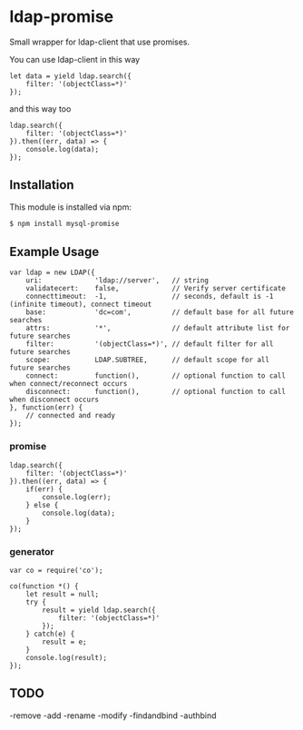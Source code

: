 # ldap-promise

Small wrapper for ldap-client that use promises.

You can use ldap-client in this way

```
let data = yield ldap.search({
	filter: '(objectClass=*)'
});
```

and this way too

```
ldap.search({
	filter: '(objectClass=*)'
}).then((err, data) => {
	console.log(data);
});
```



## Installation

This module is installed via npm:

``` bash
$ npm install mysql-promise
```

## Example Usage

```
var ldap = new LDAP({
    uri:             'ldap://server',   // string 
    validatecert:    false,             // Verify server certificate 
    connecttimeout:  -1,                // seconds, default is -1 (infinite timeout), connect timeout 
    base:            'dc=com',          // default base for all future searches 
    attrs:           '*',               // default attribute list for future searches 
    filter:          '(objectClass=*)', // default filter for all future searches 
    scope:           LDAP.SUBTREE,      // default scope for all future searches 
    connect:         function(),        // optional function to call when connect/reconnect occurs 
    disconnect:      function(),        // optional function to call when disconnect occurs         
}, function(err) {
    // connected and ready     
});

```

### promise 

```
ldap.search({
	filter: '(objectClass=*)'
}).then((err, data) => {
	if(err) {
		console.log(err);
	} else {
		console.log(data);
	}
});
```


### generator

```
var co = require('co');

co(function *() {
	let result = null;
	try {
		result = yield ldap.search({
			filter: '(objectClass=*)'
		});
	} catch(e) {
		result = e;
	}
	console.log(result);
});
```

## TODO

-remove
-add
-rename
-modify
-findandbind
-authbind